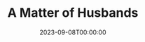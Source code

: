 ---
title: A Matter of Husbands
date: 2023-09-08T00:00:00
opening_date: 1932-02-09
closing_date:
layout: productions
playbill:
Theatre: Theatre Jacksonville
cast:
- Any French Maid: Betty Rogers
- Any Ernest Young Wife: Mary Keen
- Any Popular Actress: Sarah Payne Cawthorn
understudies:
orchestra:
crew:
- Director: Sarah Payne Cawthorn
- Staging:
  - Dick Grether
  - Winston Fowler
- Staging Assistant:
  - Roy Richardson
---